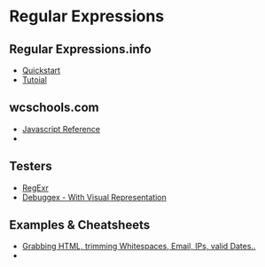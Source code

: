 # Regular Expressions

## Regular Expressions.info
  * [Quickstart](http://www.regular-expressions.info/quickstart.html)
  * [Tutoial](http://www.regular-expressions.info/tutorial.html)

## wcschools.com
  * [Javascript Reference](https://www.w3schools.com/jsref/default.asp)
  * []()


## Testers
  * [RegExr](http://regexr.com/)
  * [Debuggex - With Visual Representation](https://www.debuggex.com/)

## Examples & Cheatsheets
  * [Grabbing HTML, trimming Whitespaces, Email, IPs, valid Dates..](http://www.regular-expressions.info/examples.html)
  * []()
